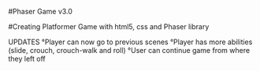 #Phaser Game v3.0

#Creating Platformer Game with html5, css and Phaser library

UPDATES
°Player can now go to previous scenes
°Player has more abilities (slide, crouch, crouch-walk and roll)
°User can continue game from where they left off
